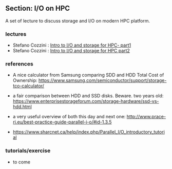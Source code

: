 ## Section: I/O on HPC      

A set of lecture to discuss storage and I/O on modern HPC platform. 


### lectures
 - Stefano Cozzini : [Intro to I/O and storage for HPC- part1](lecture13-Storage-for-HPC-part1.pdf)
 - Stefano Cozzini : [Intro to I/O and storage for HPC  part2](lecture13-Storage-for-HPC-part2.pdf)


### references

 - A nice calculator from Samsung comparing SDD and HDD Total Cost of Ownership: https://www.samsung.com/semiconductor/support/storage-tco-calculator/
 - a fair comparison between HDD and SSD disks. Beware. two years old:  https://www.enterprisestorageforum.com/storage-hardware/ssd-vs-hdd.html

 - a very useful overview of both this day and next one:  http://www.prace-ri.eu/best-practice-guide-parallel-i-o/#id-1.3.5

 - https://www.sharcnet.ca/help/index.php/Parallel_I/O_introductory_tutorial

### tutorials/exercise

 - to come
